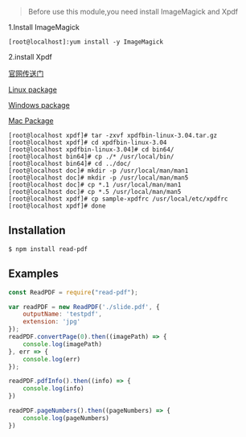 > Before use this module,you need install ImageMagick and Xpdf

1.Install ImageMagick

```shell
[root@localhost]:yum install -y ImageMagick
```

2.install Xpdf

[官网传送门](http://www.foolabs.com/xpdf/download.html)

[Linux package](ftp://ftp.foolabs.com/pub/xpdf/xpdfbin-linux-3.04.tar.gz)

[Windows package](ftp://ftp.foolabs.com/pub/xpdf/xpdfbin-win-3.04.zip)

[Mac Package](ftp://ftp.foolabs.com/pub/xpdf/xpdfbin-mac-3.04.tar.gz)

```shell
[root@localhost xpdf]# tar -zxvf xpdfbin-linux-3.04.tar.gz
[root@localhost xpdf]# cd xpdfbin-linux-3.04
[root@localhost xpdfbin-linux-3.04]# cd bin64/
[root@localhost bin64]# cp ./* /usr/local/bin/
[root@localhost bin64]# cd ../doc/
[root@localhost doc]# mkdir -p /usr/local/man/man1
[root@localhost doc]# mkdir -p /usr/local/man/man5
[root@localhost doc]# cp *.1 /usr/local/man/man1
[root@localhost doc]# cp *.5 /usr/local/man/man5
[root@localhost xpdf]# cp sample-xpdfrc /usr/local/etc/xpdfrc
[root@localhost xpdf]# done
```

## Installation

```shell
$ npm install read-pdf
```

## Examples

```javascript
const ReadPDF = require("read-pdf");

var readPDF = new ReadPDF('./slide.pdf', {
    outputName: 'testpdf',
    extension: 'jpg'
});
readPDF.convertPage(0).then((imagePath) => {
    console.log(imagePath)
}, err => {
    console.log(err)
});

readPDF.pdfInfo().then((info) => {
    console.log(info)
})

readPDF.pageNumbers().then((pageNumbers) => {
    console.log(pageNumbers)
})
```





